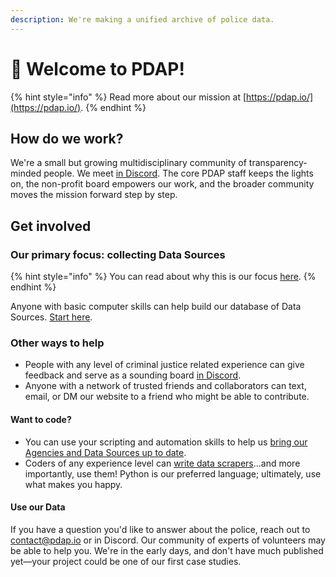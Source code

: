 ```yaml
---
description: We're making a unified archive of police data.
---
```


# 👋 Welcome to PDAP!

{% hint style="info" %}
Read more about our mission at [https://pdap.io/](https://pdap.io/).
{% endhint %}

## How do we work?

We're a small but growing multidisciplinary community of transparency-minded people. We meet [in Discord](https://discord.gg/wMqex8nKZJ). The core PDAP staff keeps the lights on, the non-profit board empowers our work, and the broader community moves the mission forward step by step.

## Get involved

### Our primary focus: collecting Data Sources

{% hint style="info" %}
You can read about why this is our focus [here](activities/our-process.md).
{% endhint %}

Anyone with basic computer skills can help build our database of Data Sources. [Start here](activities/data-storage/submit-or-update-datasets/).

### Other ways to help

* People with any level of criminal justice related experience can give feedback and serve as a sounding board [in Discord](https://discord.gg/wMqex8nKZJ).
* Anyone with a network of trusted friends and collaborators can text, email, or DM our website to a friend who might be able to contribute.

#### Want to code?

* You can use your scripting and automation skills to help us [bring our Agencies and Data Sources up to date](activities/data-storage/submit-or-update-datasets/).
* Coders of any experience level can [write data scrapers](https://github.com/Police-Data-Accessibility-Project/PDAP-Scrapers/blob/main/CONTRIBUTING.md)...and more importantly, use them! Python is our preferred language; ultimately, use what makes you happy.

#### Use our Data

If you have a question you'd like to answer about the police, reach out to contact@pdap.io or in Discord. Our community of experts of volunteers may be able to help you. We're in the early days, and don't have much published yet—your project could be one of our first case studies.
